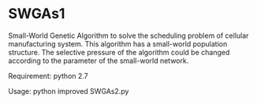 # SWGAs1
Small-World Genetic Algorithm to solve the scheduling problem of cellular manufacturing system.
This algorithm has a small-world population structure. The selective pressure of the algorithm could be changed according to the parameter of the small-world network.

Requirement: 
python 2.7

Usage:
python improved SWGAs2.py
